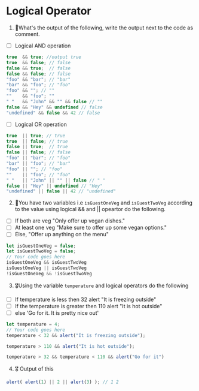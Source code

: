 # Logical Operator

1. 🥇What's the output of the following, write the output next to the code as comment.

* [ ] Logical AND operation

```js
true  && true; //output true
true  && false; // false
false && true;  // false
false && false; // false
"foo" && "bar"; // "bar"
"bar" && "foo"; // "foo"
"foo" && ""; // ""
""    && "foo"; ""
" "   && "John" && "" && false // ""
false && "Hey" && undefined // false
"undefined" && false && 42 // false
```

* [ ] Logical OR operation
```js
true  || true; // true
true  || false; // true
false || true;  // true
false || false; // false
"foo" || "bar"; // "foo"
"bar" || "foo"; // "bar"
"foo" || ""; // "foo"
""    || "foo"; // "foo"
" "   || "John" || "" || false // " "
false || "Hey" || undefined // "Hey"
"undefined" || false || 42 // "undefined"
```

2. 🥈You have two variables i.e `isGuestOneVeg` and  `isGuestTwoVeg` according to the value using logical && and || opeartor do the following.

* [ ] If both are veg "Only offer up vegan dishes."
* [ ] At least one veg  "Make sure to offer up some vegan options."
* [ ] Else, "Offer up anything on the menu"
```js
let isGuestOneVeg = false;
let isGuestTwoVeg = false;
// Your code goes here
isGuestOneVeg && isGuestTwoVeg
isGuestOneVeg || isGuestTwoVeg
!isGuestOneVeg && !isGuestTwoVeg
```


3. 🎖Using the variable `temperature` and logical operators do the following
* [ ] If temperature is less then 32 alert "It is freezing outside"
* [ ] If the temperature is greater then 110 alert "It is hot outside"
* [ ] else 'Go for it. It is pretty nice out'
```js
let temperature = 4;
// Your code goes here
temperature < 32 && alert("It is freezing outside");

temperature > 110 && alert("It is hot outside");

temperature > 32 && temperature < 110 && alert("Go for it")
```

4. 🎖 Output of this
```js
alert( alert(1) || 2 || alert(3) ); // 1 2
```